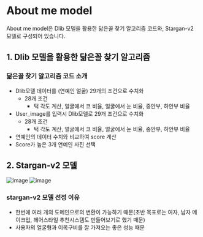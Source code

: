 # About me model
About me model은 Dlib 모델을 활용한 닮은꼴 찾기 알고리즘 코드와, Stargan-v2 모델로 구성되어 있습니다.
## 1. Dlib 모델을 활용한 닮은꼴 찾기 알고리즘
### 닮은꼴 찾기 알고리즘 코드 소개
- Dlib모델 데이터를 (연예인 얼굴) 29개의 조건으로 수치화
  - 28개 조건
    - 턱 각도 계산, 얼굴에서 코 비율, 얼굴에서 눈 비율, 중안부, 하안부 비율
- User_image를 입력시 Dlib모델로 29개 조건으로 수치화
  - 28개 조건
    - 턱 각도 계산, 얼굴에서 코 비율, 얼굴에서 눈 비율, 중안부, 하안부 비율
- 연예인의 데이터 수치와 비교하여 score 계산
- Score가 높은 3개 연예인 사진 선택

## 2. Stargan-v2 모델
![image](https://user-images.githubusercontent.com/97006756/172538439-de81d886-e0af-4084-8398-2117e0f7f17f.png)
![image](https://user-images.githubusercontent.com/97006756/172538468-a7a4cb95-b009-4fa3-8e59-f13c3253c642.png)

### stargan-v2 모델 선정 이유
- 한번에 여러 개의 도메인으로의 변환이 가능하기 때문(초반 목표로는 여자, 남자 메이크업, 헤어스타일 추천시스템도 만들어보기로 했기 때문)
- 사용자의 얼굴형과 이목구비를 잘 가져오는 좋은 성능 때문



